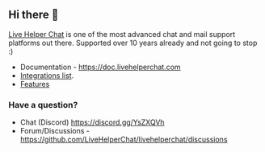 ## Hi there 👋

[Live Helper Chat](https://github.com/LiveHelperChat/livehelperchat) is one of the most advanced chat and mail support platforms out there. Supported over 10 years already and not going to stop :)

* Documentation - https://doc.livehelperchat.com
* [Integrations list](https://github.com/LiveHelperChat/livehelperchat?tab=readme-ov-file#integrations).
* [Features](https://github.com/LiveHelperChat/livehelperchat?tab=readme-ov-file#features)

###  Have a question?

* Chat (Discord) https://discord.gg/YsZXQVh
* Forum/Discussions - https://github.com/LiveHelperChat/livehelperchat/discussions